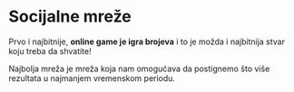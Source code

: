 # Socijalne mreže

Prvo i najbitnije, **online game je igra brojeva** i to je možda i najbitnija stvar koju treba da shvatite! 

Najbolja mreža je mreža koja nam omogućava da postignemo što više rezultata u najmanjem vremenskom periodu. 


